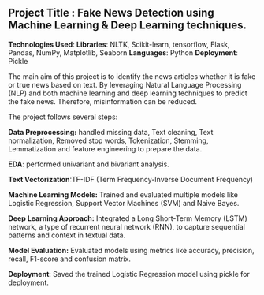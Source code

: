 ## Project Title : Fake News Detection using Machine Learning & Deep Learning techniques.

**Technologies Used**: 
**Libraries**: NLTK, Scikit-learn, tensorflow, Flask, Pandas, NumPy, Matplotlib, Seaborn
**Languages**: Python
**Deployment**: Pickle

The main aim of this project is to identify the news articles whether it is fake or true news based on text. By leveraging Natural Language Processing (NLP) and both machine learning and deep learning techniques to predict the fake news. Therefore, misinformation can be reduced.

The project follows several steps:

**Data Preprocessing:** handled missing data, Text cleaning, Text normalization, Removed stop words, Tokenization, Stemming, Lemmatization and feature engineering to prepare the data.

**EDA**: performed univariant and bivariant analysis.

**Text Vectorization**:TF-IDF (Term Frequency-Inverse Document Frequency)

**Machine Learning Models:** Trained and evaluated multiple models like Logistic Regression, Support Vector Machines (SVM) and Naive Bayes.

**Deep Learning Approach:** Integrated a Long Short-Term Memory (LSTM) network, a type of recurrent neural network (RNN), to capture sequential patterns and context in textual data.

**Model Evaluation:** Evaluated models using metrics like accuracy, precision, recall, F1-score and confusion matrix.

**Deployment**: Saved the trained Logistic Regression model using pickle for deployment.
